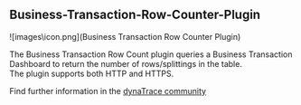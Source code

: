## Business-Transaction-Row-Counter-Plugin

![images\icon.png](Business Transaction Row Counter Plugin)

The Business Transaction Row Count plugin queries a Business Transaction Dashboard to return the number of rows/splittings in the table.  
The plugin supports both HTTP and HTTPS.

Find further information in the [dynaTrace community](https://community.dynatrace.com/community/display/DL/Business+Transaction+Row+Counter+Plugin)
